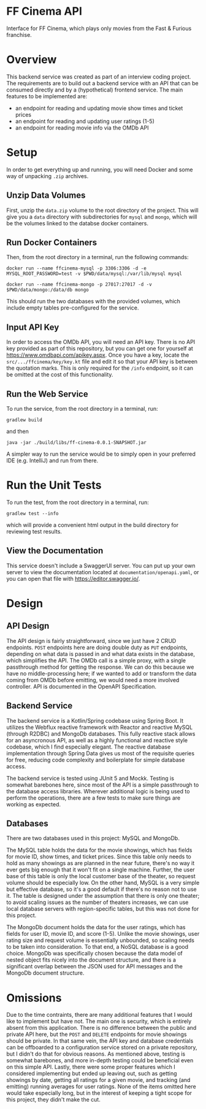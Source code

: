 # FF Cinema API
Interface for FF Cinema, which plays only movies from the Fast & Furious franchise.

# Overview
This backend service was created as part of an interview coding project. The requirements are to build out a backend service with an API that can be consumed directly and by a (hypothetical) frontend service. The main features to be implemented are:

- an endpoint for reading and updating movie show times and ticket prices
- an endpoint for reading and updating user ratings (1-5)
- an endpoint for reading movie info via the OMDb API

# Setup

In order to get everything up and running, you will need Docker and some way of unpacking `.zip` archives.

## Unzip Data Volumes

First, unzip the `data.zip` volume to the root directory of the project. This will give you a `data` directory with subdirectories for `mysql` and `mongo`, which will be the volumes linked to the databse docker containers.

## Run Docker Containers

Then, from the root directory in a terminal, run the following commands:

`docker run --name ffcinema-mysql -p 3306:3306 -d -e MYSQL_ROOT_PASSWORD=test -v $PWD/data/mysql:/var/lib/mysql mysql`

`docker run --name ffcinema-mongo -p 27017:27017 -d -v $PWD/data/mongo:/data/db mongo`

This should run the two databases with the provided volumes, which include empty tables pre-configured for the service.

## Input API Key

In order to access the OMDb API, you will need an API key. There is no API key provided as part of this repository, but you can get one for yourself at https://www.omdbapi.com/apikey.aspx. Once you have a key, locate the `src/.../ffcinema/key/key.kt` file and edit it so that your API key is between the quotation marks. This is only required for the `/info` endpoint, so it can be omitted at the cost of this functionality.

## Run the Web Service

To run the service, from the root directory in a terminal, run:

`gradlew build`

and then

`java -jar ./build/libs/ff-cinema-0.0.1-SNAPSHOT.jar`

A simpler way to run the service would be to simply open in your preferred IDE (e.g. IntelliJ) and run from there.

# Run the Unit Tests

To run the test, from the root directory in a terminal, run:

`gradlew test --info`

which will provide a convenient html output in the build directory for reviewing test results.

## View the Documentation

This service doesn't include a SwaggerUI server. You can put up your own server to view the documentation located at `documentation/openapi.yaml`, or you can open that file with https://editor.swagger.io/.

# Design

## API Design
The API design is fairly straightforward, since we just have 2 CRUD endpoints. `POST` endpoints here are doing double duty as `PUT` endpoints, depending on what data is passed in and what data exists in the database, which simplifies the API. The OMDb call is a simple proxy, with a single passthrough method for getting the response. We can do this because we have no middle-processing here; if we wanted to add or transform the data coming from OMDb before emitting, we would need a more involved controller. API is documented in the OpenAPI Specification.

## Backend Service
The backend service is a Kotlin/Spring codebase using Spring Boot. It utilizes the Webflux reactive framework with Reactor and reactive MySQL (through R2DBC) and MongoDb databases. This fully reactive stack allows for an asyncronous API, as well as a highly functional and reactive style codebase, which I find especially elegant. The reactive database implementation through Spring Data gives us most of the requisite queries for free, reducing code complexity and boilerplate for simple database access.

The backend service is tested using JUnit 5 and Mockk. Testing is somewhat barebones here, since most of the API is a simple passthrough to the database access libraries. Wherever additional logic is being used to perform the operations, there are a few tests to make sure things are working as expected.

## Databases
There are two databases used in this project: MySQL and MongoDb. 

The MySQL table holds the data for the movie showings, which has fields for movie ID, show times, and ticket prices. Since this table only needs to hold as many showings as are planned in the near future, there's no way it ever gets big enough that it won't fit on a single machine. Further, the user base of this table is only the local customer base of the theater, so request volume should be especially low. On the other hand, MySQL is a very simple but effective database, so it's a good default if there's no reason not to use it. The table is designed under the assumption that there is only one theater; to avoid scaling issues as the number of theaters increases, we can use local database servers with region-specific tables, but this was not done for this project.

The MongoDb document holds the data for the user ratings, which has fields for user ID, movie ID, and score (1-5). Unlike the movie showings, user rating size and request volume is essentially unbounded, so scaling needs to be taken into consideration. To that end, a NoSQL database is a good choice. MongoDb was specifically chosen because the data model of nested object fits nicely into the document structure, and there is a significant overlap between the JSON used for API messages and the MongoDb document structure.

# Omissions
Due to the time contraints, there are many additional features that I would like to implement but have not. The main one is security, which is entirely absent from this application. There is no difference between the public and private API here, but the `POST` and `DELETE` endpoints for movie showings should be private. In that same vein, the API key and database credentials can be offboarded to a configuration service stored on a private repository, but I didn't do that for obvious reasons. As mentioned above, testing is somewhat barebones, and more in-depth testing could be beneficial even on this simple API. Lastly, there were some proper features which I considered implementing but ended up leaving out, such as getting showings by date, getting all ratings for a given movie, and tracking (and emitting) running averages for user ratings. None of the items omitted here would take especially long, but in the interest of keeping a tight scope for this project, they didn't make the cut.
